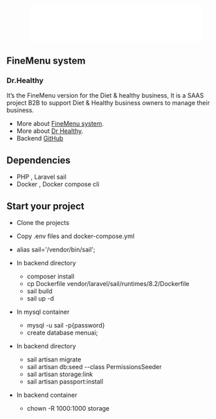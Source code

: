 <p align="center"><a href="http://finemenu.net" target="_blank">
    <img src="./resources/images/logo-light.png" width="400" alt="Laravel Logo"></a>
</p>

## FineMenu system 
### Dr.Healthy

It’s the FineMenu version for the Diet & healthy business, It is a SAAS project B2B to support Diet & Healthy business owners to manage their business.

- More about [FineMenu system](https://finemenu.atlassian.net/wiki/spaces/~5570588686200f90b9447190d8bd2141fe9d01/pages/131197/FineMenu+Project+Planning).
- More about [Dr Healthy](https://finemenu.atlassian.net/wiki/spaces/~5570588686200f90b9447190d8bd2141fe9d01/pages/1048577/Dr+Healthy).
- Backend [GitHub](https://github.com/engmg2011/finemenu-2024)

## Dependencies
- PHP , Laravel sail
- Docker , Docker compose cli


## Start your project
- Clone the projects
- Copy .env files and docker-compose.yml
- alias sail='/vendor/bin/sail';
- In backend directory
  - composer install
  - cp Dockerfile vendor/laravel/sail/runtimes/8.2/Dockerfile
  - sail build
  - sail up -d

- In mysql container
    - mysql -u sail -p{password}
    - create database menuai;

- In backend directory
  - sail artisan migrate
  - sail artisan db:seed --class PermissionsSeeder
  - sail artisan storage:link
  - sail artisan passport:install
- In backend container
  - chown -R 1000:1000 storage

